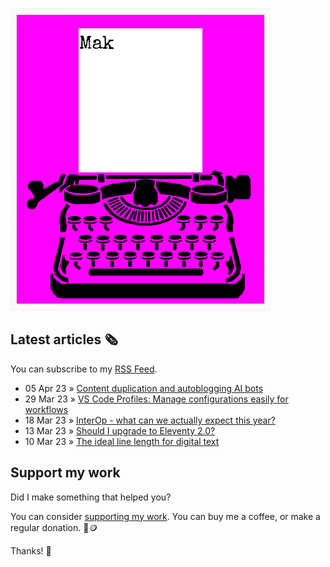 ![quote](img/quote.gif)

## Latest articles 🗞️

You can subscribe to my [RSS Feed](https://www.roboleary.net/feed.xml).

<!-- BLOG:START -->
 - 05 Apr 23 » [Content duplication and autoblogging AI bots](https://www.roboleary.net/tools/2023/04/05/autoblogging-ai-bots-content-duplication.html)
 - 29 Mar 23 » [VS Code Profiles: Manage configurations easily for workflows](https://www.roboleary.net/vscode/2023/03/29/vscode-workflow-environment-configuration-profile.html)
 - 18 Mar 23 » [InterOp - what can we actually expect this year?](https://www.roboleary.net/webdev/2023/03/18/interop-what-can-we-expect.html)
 - 13 Mar 23 » [Should I upgrade to Eleventy 2.0?](https://www.roboleary.net/webdev/2023/03/13/upgrading-from-eleventy-1-to2.html)
 - 10 Mar 23 » [The ideal line length for digital text](https://www.roboleary.net/webdev/2023/03/10/ideal-line-length-digital-text.html)<!-- BLOG:END -->

## Support my work

Did I make something that helped you?

You can consider [supporting my work](https://ko-fi.com/roboleary). You can buy me a coffee, or make a regular donation. 🌈🪙

Thanks! 🙏
